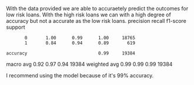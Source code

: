 With the data provided we are able to accuraetely predict the outcomes for low risk loans. With the high risk loans we can with a high degree of accuracy but not a accurate as the low risk loans.
              precision    recall  f1-score   support

           0       1.00      0.99      1.00     18765
           1       0.84      0.94      0.89       619

    accuracy                           0.99     19384
   macro avg       0.92      0.97      0.94     19384
weighted avg       0.99      0.99      0.99     19384

I recommend using the model because of it's 99% accuracy.
